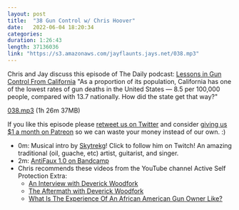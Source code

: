 ```yaml
---
layout: post
title:  "38 Gun Control w/ Chris Hoover"
date:   2022-06-04 18:20:34
categories: 
duration: 1:26:43
length: 37136036
link: "https://s3.amazonaws.com/jayflaunts.jays.net/038.mp3"
---
```


Chris and Jay discuss this episode of The Daily podcast:
[Lessons in Gun Control From California](https://pca.st/episode/12a658b2-2af0-48c3-bc2c-1099904985a2)
"As a proportion of its population, California has one of the lowest rates of gun deaths in the United States — 8.5 per 100,000 people, compared with 13.7 nationally. How did the state get that way?"

<a href="{{site.storage_url}}/038.mp3" target="_blank">038.mp3</a> (1h 26m 37MB)

If you like this episode please [retweet us on Twitter](https://twitter.com/jayflaunts)
and consider [giving us $1 a month on Patreon](https://www.patreon.com/jayflaunts)
so we can waste your money instead of our own. :)

* 0m: Musical intro by [Skytrekg](http://twitch.tv/skytrekg)! Click to follow him on Twitch! An amazing
traditional (oil, guache, etc) artist, guitarist, and singer.
* 2m: [AntiFaux 1.0 on Bandcamp](https://carnagetheexecutioner.bandcamp.com/album/antifaux-10)
* Chris recommends these videos from the YouTube channel Active Self Protection Extra:
  * [An Interview with Deverick Woodfork](https://youtu.be/uX7RikF0YB4)
  * [The Aftermath with Deverick Woodfork](https://youtu.be/gTiOuV-J71w)
  * [What Is The Experience Of An African American Gun Owner Like?](https://youtu.be/WlApG4zdQ54)



